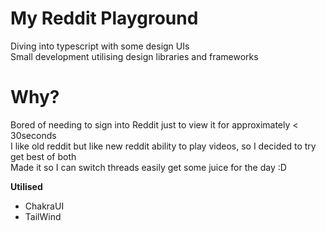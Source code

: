 # My Reddit Playground
Diving into typescript with some design UIs\
Small development utilising design libraries and frameworks


# Why?
Bored of needing to sign into Reddit just to view it for approximately < 30seconds\
I like old reddit but like new reddit ability to play videos, so I decided to try get best of both\
Made it so I can switch threads easily get some juice for the day :D 

**Utilised**
* ChakraUI
* TailWind
